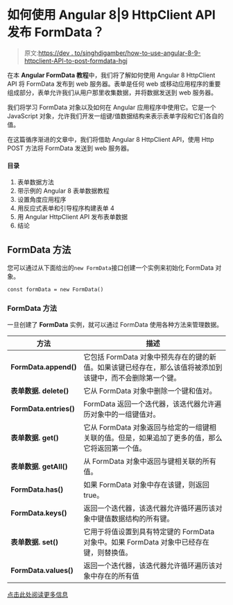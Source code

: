 # 如何使用 Angular 8|9 HttpClient API 发布 FormData？

> 原文:[https://dev . to/singhdigamber/how-to-use-angular-8-9-httpclient-API-to-post-formdata-hgj](https://dev.to/singhdigamber/how-to-use-angular-8-9-httpclient-api-to-post-formdata-hgj)

在本 **Angular FormData 教程**中，我们将了解如何使用 Angular 8 HttpClient API 将 FormData 发布到 web 服务器。表单是任何 web 或移动应用程序的重要组成部分，表单允许我们从用户那里收集数据，并将数据发送到 web 服务器。

我们将学习 FormData 对象以及如何在 Angular 应用程序中使用它。它是一个 JavaScript 对象，允许我们开发一组键/值数据结构来表示表单字段和它们各自的值。

在这篇循序渐进的文章中，我们将借助 Angular 8 HttpClient API，使用 Http POST 方法将 FormData 发送到 web 服务器。

#### [](#table-of-contents)目录

1.  表单数据方法
2.  带示例的 Angular 8 表单数据教程
3.  设置角度应用程序
4.  用反应式表单和引导程序构建表单 4
5.  用 Angular HttpClient API 发布表单数据
6.  结论

## [](#formdata-methods)FormData 方法

您可以通过从下面给出的`new FormData`接口创建一个实例来初始化 FormData 对象。

```
const formData = new FormData() 
```

### [](#formdata-methods)FormData 方法

一旦创建了 **FormData** 实例，就可以通过 FormData 使用各种方法来管理数据。

| 方法 | 描述 |
| --- | --- |
| **FormData.append()** | 它包括 FormData 对象中预先存在的键的新值。如果该键已经存在，那么该值将被添加到该键中，而不会删除第一个键。 |
| **表单数据. delete()** | 它从 FormData 对象中删除一个键和值对。 |
| **FormData.entries()** | FormData 返回一个迭代器，该迭代器允许遍历对象中的一组键值对。 |
| **表单数据. get()** | 它从 FormData 对象返回与给定的一组键相关联的值。但是，如果追加了更多的值，那么它将返回第一个值。 |
| **表单数据. getAll()** | 从 FormData 对象中返回与键相关联的所有值。 |
| **FormData.has()** | 如果 FormData 对象中存在该键，则返回 true。 |
| **FormData.keys()** | 返回一个迭代器，该迭代器允许循环遍历该对象中键值数据结构的所有键。 |
| **表单数据. set()** | 它用于将值设置到具有特定键的 FormData 对象中。如果 FormData 对象中已经存在键，则替换值。 |
| **FormData.values()** | 返回一个迭代器，该迭代器允许循环遍历该对象中存在的所有值 |

[点击此处阅读更多信息](https://www.positronx.io/how-to-use-angular-8-httpclient-to-post-formdata/)
